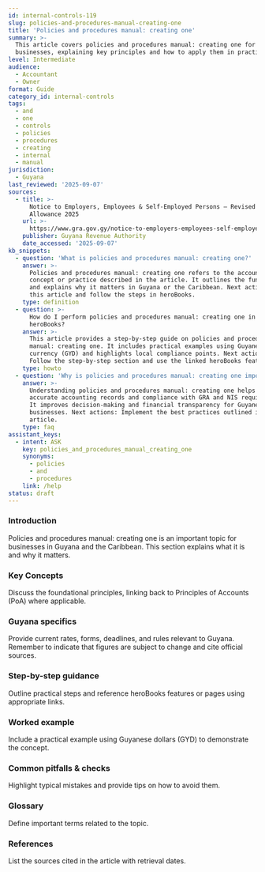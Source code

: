```yaml
---
id: internal-controls-119
slug: policies-and-procedures-manual-creating-one
title: 'Policies and procedures manual: creating one'
summary: >-
  This article covers policies and procedures manual: creating one for Guyanese
  businesses, explaining key principles and how to apply them in practice.
level: Intermediate
audience:
  - Accountant
  - Owner
format: Guide
category_id: internal-controls
tags:
  - and
  - one
  - controls
  - policies
  - procedures
  - creating
  - internal
  - manual
jurisdiction:
  - Guyana
last_reviewed: '2025-09-07'
sources:
  - title: >-
      Notice to Employers, Employees & Self-Employed Persons – Revised Personal
      Allowance 2025
    url: >-
      https://www.gra.gov.gy/notice-to-employers-employees-self-employed-persons-revised-personal-allowance-and-deductions-for-income-tax-2025-copy/
    publisher: Guyana Revenue Authority
    date_accessed: '2025-09-07'
kb_snippets:
  - question: 'What is policies and procedures manual: creating one?'
    answer: >-
      Policies and procedures manual: creating one refers to the accounting
      concept or practice described in the article. It outlines the fundamentals
      and explains why it matters in Guyana or the Caribbean. Next actions: Read
      this article and follow the steps in heroBooks.
    type: definition
  - question: >-
      How do I perform policies and procedures manual: creating one in
      heroBooks?
    answer: >-
      This article provides a step-by-step guide on policies and procedures
      manual: creating one. It includes practical examples using Guyanese
      currency (GYD) and highlights local compliance points. Next actions:
      Follow the step-by-step section and use the linked heroBooks feature.
    type: howto
  - question: 'Why is policies and procedures manual: creating one important?'
    answer: >-
      Understanding policies and procedures manual: creating one helps ensure
      accurate accounting records and compliance with GRA and NIS requirements.
      It improves decision-making and financial transparency for Guyanese
      businesses. Next actions: Implement the best practices outlined in the
      article.
    type: faq
assistant_keys:
  - intent: ASK
    key: policies_and_procedures_manual_creating_one
    synonyms:
      - policies
      - and
      - procedures
    link: /help
status: draft
---
```


### Introduction
Policies and procedures manual: creating one is an important topic for businesses in Guyana and the Caribbean. This section explains what it is and why it matters.

### Key Concepts
Discuss the foundational principles, linking back to Principles of Accounts (PoA) where applicable.

### Guyana specifics
Provide current rates, forms, deadlines, and rules relevant to Guyana. Remember to indicate that figures are subject to change and cite official sources.

### Step-by-step guidance
Outline practical steps and reference heroBooks features or pages using appropriate links.

### Worked example
Include a practical example using Guyanese dollars (GYD) to demonstrate the concept.

### Common pitfalls & checks
Highlight typical mistakes and provide tips on how to avoid them.

### Glossary
Define important terms related to the topic.

### References
List the sources cited in the article with retrieval dates.
